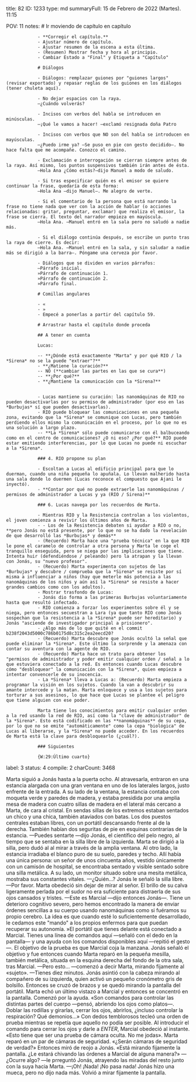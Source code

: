 title:          82
ID:             1233
type:           md
summaryFull:    15 de Febrero de 2022 (Martes). 11:15
                
                
POV:            11
notes:          # Ir moviendo de capítulo en capítulo
                
                - **Corregir el capítulo.**
                - Ajustar número de capítulo.
                - Ajustar resumen de la escena a esta última.
                - (Resumen) Mostrar fecha y hora al principio.
                - Cambiar Estado a "Final" y Etiqueta a "Capítulo"
                
                # Diálogos
                
                - Diálogos: remplazar guiones por "guiones largos" (revisar exportado) y repasar reglas de los guiones en los diálogos (tener chuleta aquí).
                
                - No dejar espacios con la raya.
                —¿Cuándo volverás?
                
                - Incisos con verbos del habla se introducen en minúsculas.
                —¡Qué le vamos a hacer! —exclamó resignada doña Patro
                
                - Incisos con verbos que NO son del habla se introducen en mayúsculas.
                —¿Puedo irme ya? —Se puso en pie con gesto decidido—. No hace falta que me acompañe. Conozco el camino.
                
                - Exclamación e interrogación se cierran siempre antes de la raya. Así mismo, los puntos suspensivos también irán antes de ésta.
                —Hola Ana ¿Cómo estás?—dijo Manuel a modo de saludo.
                
                - Si tras especificar quién es el emisor se quiere continuar la frase, quedaría de esta forma:
                —Hola Ana —dijo Manuel—. Me alegro de verte.
                
                - Si el comentario de la persona que está narrando la frase no tiene nada que ver con la acción de hablar (o acciones relacionadas: gritar, preguntar, exclamar) que realiza el emisor, la frase se cierra. El texto del narrador empieza en mayúscula.
                —Hola Ana. —Manuel entró en la sala pero no saludó a nadie más.
                
                - Si el diálogo continúa después, se escribe un punto tras la raya de cierre. Es decir:
                —Hola Ana. —Manuel entró en la sala, y sin saludar a nadie más se dirigió a la barra—. Póngame una cerveza por favor.
                
                - Diálogos que se dividen en varios párrafos:
                —Párrafo inicial.
                »Párrafo de continuación 1.
                »Párrafo de continuación 2.
                »Párrafo final.
                
                # Comillas angulares
                
                - «
                - »
                - Empecé a ponerlas a partir del capítulo 59.
                
                # Arrastrar hasta el capítulo donde proceda
                
                ## A tener en cuenta
                
                Lucas:
                
                -- **¿Dónde está exactamente "Marta" y por qué RIO / la *Sirena* no se la puede "extraer"?**
                - **¿Matiene la curación?**
                -- NO (**cambiar las partes en las que se cura**)
                -- **¿Por qué?**
                - **¿Mantiene la comunicación con la *Sirena?**
                
                
                - Lucas mantiene su curación: las nanomáquinas de RIO no pueden desactivarlas por su permiso de administrador (por eso en las *Burbujas* sí que pueden desactivarlas).
                - RIO puede bloquear las comunicaciones en una pequeña zona, evitando que la *Sirena* se comunique con Lucas, pero también perdiendo ellos mismo la comunicación en el proceso, por lo que no es una solución a largo plazo.
                -- **La *Sirena* sólo puede comunicarse con él balbuceando como en el centro de comunicaciones? ¿O ni eso? ¿Por qué?** RIO puede estar emitiendo interferencias, por lo que Lucas no puede ni escuchar a la *Sirena*.
                
                ### 4. RIO propone su plan
                
                - Escoltan a Lucas al edificio principal para que lo duerman, cuando una niña pequeña lo apuñala. Lo llevan malherido hasta una sala donde lo duermen (Lucas reconoce el compuesto que Ajani le inyectó).
                - **Contar por qué no puede extraerle las nanomáquinas / permisos de administrador a Lucas y ya (RIO / Sirena)**
                
                ### 6. Lucas navega por los recuerdos de Marta.
                
                - Mientras RIO y la Resistencia controlan a los violentos, el joven comienza a revivir los últimos años de Marta.
                - - Los de la Resistencia debaten si ayudar a RIO o no, **pero Jonás no está presente, por lo que no se ha dado la revelación de que desarrolló las *Burbujas* y demás**
                - (Recuerdo) Marta hace una "prueba técnica" en la que RIO le pone el caramelo de controlar a otra persona y Marta le coge el tranquillo enseguida, pero se niega por las implicaciones que tiene. Intenta huir (defendiéndose / peleando) pero la atrapan y la llevan con Jonás, su "nuevo profesor".
                - (Recuerdo) Marta experimenta con sujetos de las *Burbujas* y descubre / comprueba que la *Sirena* se resiste por sí misma a influenciar a niños (hay que meterle más potencia a las nanomáquinas de los niños y aún así la *Sirena* se resiste a hacer grandes cambios como con los adultos).
                - Mostrar trasfondo de Lucas:
                - Jonás dio forma a las primeras Burbujas voluntariamente hasta que resultó infectado.
                - RIO comienza a forzar los experimentos sobre él y se niega, pero entonces secuestran a Lara (ya que tanto RIO como Jonás sospechan que la resistencia a la *Sirena* puede ser hereditario) y Jonás "asciende de investigador principal a prisionero".
                - ¿Algo más de lo que quité en el commit  b238f2043d5000c786b0175d8c315c2ea2eecd20?
                - (Recuerdo) Marta descubre que Jonás ocultó la señal que puede eliminar la *Sirena*. Este último la sorprende y la amenaza con contar su aventura con la agente de RIO.
                - (Recuerdo) Marta hace un trato para obtener los "permisos de administrador y poder emitir cualquier orden / señal a lo que estuviera conectado a la red. Es entonces cuando Lucas descubre cómo "desbloquear" la comunicación con la *Sirena*, quien empieza a intentar convencerle de su inocencia.
                - La *Sirena* lleva a Lucas a: (Recuerdo) Marta empieza a programar la visión en los sujetos. Cuando la van a descubrir su amante intercede y la matan. Marta enloquece y usa a los sujetos para torturar a sus asesinos, lo que hace que Lucas se plantee el peligro que tiene alguien con ese poder.
                
                Marta tiene los conocimientos para emitir cualquier orden a la red usando la red de RIO, así como la "clave de administrador" de la *Sirena*. Esto está codificado en las **nanomáquinas** de su cepa, por lo que no se emite "automáticamente" como la cepa "biológica" de Lucas al liberarse, y la *Sirena* no puede acceder. En los recuerdos de Marta está la clave para desbloquearlo (¿cuál?).
                
                ### Siguientes
                
                {W:29:Último cuarto}
label:          3
status:         4
compile:        2
charCount:      3468


Marta siguió a Jonás hasta a la puerta ocho. Al atravesarla, entraron en una estancia alargada con una gran ventana en uno de los laterales largos, justo enfrente de la entrada.
A su lado de la ventana, la estancia contaba con moqueta verde y paredes de madera, y estaba presidida por una amplia mesa de madera con cuatro sillas de madera en el lateral más cercano a Marta, de cara al cristal. En sendas sillas de los extremos estaban sentados un chico y una chica, también ataviados con batas. Los dos puestos centrales estaban libres, con un portátil descansando frente al de la derecha.
También habían dos seguritas de pie en esquinas contrarias de la estancia.
—Puedes sentarte —dijo Jonás, el científico del pelo negro, al tiempo que se sentaba en la silla libre de la izquierda.
Marta se dirigió a la silla, pero dudó al al mirar a través de la amplia ventana.
Al otro lado, la estancia irradiaba el blanco puro de su suelo, paredes y techo. Allí había una única persona: un señor de unos cincuenta años, vestido únicamente con un camisón de hospital, se encontraba sentado y visible sentado sobre una silla metálica. A su lado, un monitor situado sobre una mesita metálica, mostraba sus constantes vitales.
—¿Quién...?
Jonás le señaló la silla libre.
—Por favor.
Marta obedeció sin dejar de mirar al señor. El brillo de su calva ligeramente perlada por el sudor no era suficiente para distraerla de sus ojos cansados y tristes.
—Este es Marcial —dijo entonces Jonás—. Tiene un deterioro cognitivo severo, pero hemos encontrado la manera de enviar órdenes sencillas a su cuerpo usando nanomáquinas como si fuéramos su propio cerebro. La idea es que cuando esté lo suficientemente desarrollado, le cedamos este "mando" a los propios enfermos para que puedan recuperar su autonomía.
»El portátil que tienes delante está conectado a Marcial. Tienes una línea de comandos aquí —señaló con el dedo en la pantalla— y una ayuda con los comandos disponibles aquí —repitió el gesto—. El objetivo de la prueba es que Marcial coja la manzana.
Jonás señaló el objetivo y fue entonces cuando Marta reparó en la pequeña mesilla, también metálica, situada en la esquina derecha del fondo de la otra sala, tras Marcial.
—Pero esto... —comenzó a decir Marta, mirando fijamente al «sujeto».
—Tienes diez minutos.
Jonás asintió con la cabeza mirando al compañero de su izquierda, quien activó un pequeño cronómetro gris de bolsillo. Entonces se cruzó de brazos y se quedó mirando la pantalla del portátil.
Marta echó un último vistazo a Marcial y entonces se concentró en la pantalla. Comenzó por la ayuda.
«Son comandos para controlar las distintas partes del cuerpo —pensó, abriendo los ojos como platos—. Doblar las rodillas y girarlas, cerrar los ojos, abrirlos, ¿incluso controlar la respiración? Qué demonios...»
Con dedos temblorosos tecleó una orden de prueba mientras se repetía que aquello no podía ser posible.
Al introducir el comando para cerrar los ojos y darle a *ENTER*, Marcial obedeció al instante.
«Esto tiene que ser una prueba de cámara oculta. No me jodas».
Marta reparó en un par de cámaras de seguridad.
«¿Serán cámaras de seguridad de verdad?»
Entonces miró de reojo a Jonás.
«Está mirando fijamente la pantalla. ¿Le estará chivando las órdenes a Marcial de alguna manera?»
—¿Ocurre algo? —le prreguntó Jonás, atrayendo las miradas del resto junto con la suya hacia Marta.
—¡Oh! ¡Nada! ¡No pasa nada!
Jonás hizo una mueca, pero no dijo nada más. Volvió a mirar fijamente la pantalla.